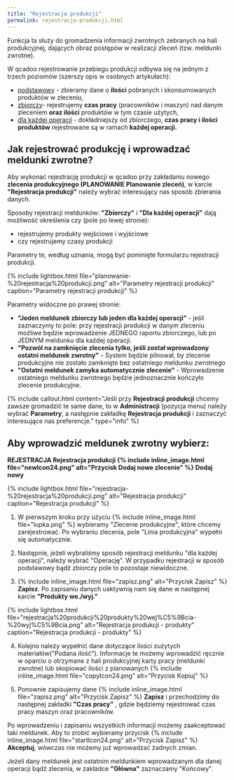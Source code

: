 ```yaml
---
title: "Rejestracja produkcji"
permalink: rejestracja-produkcji.html
---
```

Funkcja ta służy do gromadzenia informacji zwrotnych zebranych na hali produkcyjnej, dających obraz postępów w realizacji zleceń (tzw. meldunki zwrotne).
  
W qcadoo rejestrowanie przebiegu produkcji odbywa się na jednym z trzech poziomów (szerszy opis w osobnych artykułach):

- [podstawowy](/podstawowe-rejestrowanie-produkcji) - zbieramy dane o **ilości** pobranych i skonsumowanych produktów w zleceniu,
- [zbiorczy](/zbiorcze-rejestrowanie-produkcji)- rejestrujemy **czas pracy** (pracowników i maszyn) nad danym zleceniem **oraz ilości** produktów w tym czasie użytych,
- [dla każdej operacji](/rejestracja-kazdej-operacji) - dokładniejszy od zbiorczego, **czas pracy i ilości produktów** rejestrowane są w ramach **każdej operacji.** 

## Jak rejestrować produkcję i wprowadzać meldunki zwrotne?

Aby wykonać rejestrację produkcji w qcadoo przy zakładaniu nowego **zlecenia produkcyjnego (PLANOWANIE Planowanie zleceń)**, w karcie **"Rejestracja produkcji"** należy wybrać interesujący nas sposób zbierania danych.

Sposoby rejestracji meldunków: **"Zbiorczy"** i **"Dla każdej operacji"** dają możliwość określenia czy (pole po lewej stronie):

- rejestrujemy produkty wejściowe i wyjściowe
- czy rejestrujemy czasy produkcji

Parametry te, według uznania, mogą być pominięte formularzu rejestracji produkcji.

{% include lightbox.html file="planowanie-%20rejestracja%20produkcji.png" alt="Parametry rejestracji produkcji" caption="Parametry rejestracji produkcji" %}
  
Parametry widoczne po prawej stronie:

- **"Jeden meldunek zbiorczy lub jeden dla każdej operacji"** - jeśli zaznaczymy to pole: przy rejestracji produkcji w danym zleceniu możliwe będzie wprowadzenie JEDNEGO raportu zbiorczego, lub po JEDNYM meldunku dla każdej operacji.
- **"Pozwól na zamknięcie zlecenia tylko, jeśli został wprowadzony ostatni meldunek zwrotny"** - System będzie pilnował, by zlecenie produkcyjne nie zostało zamknięte bez ostatniego meldunku zwrotnego
- **"Ostatni meldunek zamyka automatycznie zlecenie"** - Wprowadzenie ostatniego meldunku zwrotnego będzie jednoznacznie kończyło zlecenie produkcyjne.

{% include callout.html content="Jeśli przy **Rejestracji produkcji** chcemy zawsze gromadzić te same dane, to w **Administracji** (pozycja menu) należy wybrać **Parametry**, a następnie zakładkę **Rejestracja produkcji** i zaznaczyć interesujące nas preferencje." type="info" %} 

## Aby wprowadzić meldunek zwrotny wybierz:

**REJESTRACJA  Rejestracja produkcji {% include inline_image.html file="newIcon24.png" alt="Przycisk Dodaj nowe zlecenie" %} Dodaj nowy**

{% include lightbox.html file="rejestracja-%20rejestracja%20produkcji.png" alt="Rejestracja produkcji" caption="Rejestracja produkcji" %}

1. W pierwszym kroku przy użyciu {% include inline_image.html file="lupka.png" %} wybieramy "Zlecenie produkcyjne", które chcemy zarejestrować. Po wybraniu zlecenia, pole "Linia produkcyjna" wypełni się automatycznie.

2. Następnie, jeżeli wybraliśmy sposób rejestracji meldunku "dla każdej operacji", należy wybrać "Operację". W przypadku rejestracji w sposób podstawowy bądź zbiorczy pole to pozostaje niewidoczne.

3. {% include inline_image.html file="zapisz.png" alt="Przycisk Zapisz" %} **Zapisz**. Po zapisaniu danych uaktywnią nam się dane w następnej karcie **"Produkty we./wyj."**

{% include lightbox.html file="rejestracja%20produkcji%20produkty%20wej%C5%9Bcia-%20wyj%C5%9Bcia.png" alt="Rejestracja produkcji - produkty" caption="Rejestracja produkcji - produkty" %}  

4. Kolejno należy wypełnić dane dotyczące ilości zużytych materiałów("Podana ilość"). Informacje te możemy wprowadzić ręcznie w oparciu o otrzymane z hali produkcyjnej karty pracy (meldunki zwrotne) lub skopiować ilości z planowanych {% include inline_image.html file="copyIcon24.png" alt="Przycisk Kopiuj" %}  
  
5. Ponownie zapisujemy dane {% include inline_image.html file="zapisz.png" alt="Przycisk Zapisz" %} **Zapisz** i przechodzimy do następnej zakładki **"Czas pracy"** , gdzie będziemy rejestrować czas pracy maszyn oraz pracowników.

Po wprowadzeniu i zapisaniu wszystkich informacji możemy zaakceptować taki meldunek. Aby to zrobić wybieramy przycisk {% include inline_image.html file="startIcon24.png" alt="Przycisk Zapisz" %} **Akceptuj**, wówczas nie możemy już wprowadzać żadnych zmian. 

Jeżeli dany meldunek jest ostatnim meldunkiem wprowadzanym dla danej operacji bądź zlecenia, w zakładce **"Główna"** zaznaczamy "Końcowy".

